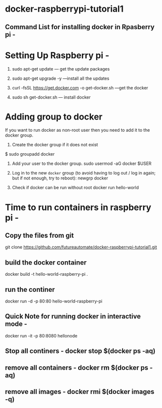 # docker-raspberrypi-tutorial1
## Command List for installing docker in Rpasberry pi -

# Setting Up Raspberry pi -

1) sudo apt-get update      — get the update packages

2) sudo apt-get upgrade -y —install all the updates

3) curl -fsSL https://get.docker.com -o get-docker.sh    —get the docker 

4) sudo sh get-docker.sh      — install docker

# Adding group to docker 

If you want to run docker as non-root user then you need to add it to the docker group.

1. Create the docker group if it does not exist

$ sudo groupadd docker


1. Add your user to the docker group.
sudo usermod -aG docker $USER


1. Log in to the new `docker` group (to avoid having to log out / log in again; but if not enough, try to reboot):
newgrp docker


1. Check if docker can be run without root
docker run hello-world


# Time to run containers in raspberry pi -

## Copy the files from git 

git clone https://github.com/futureautomate/docker-raspberrypi-tutorial1.git

## build the docker container 

docker build -t hello-world-raspberry-pi .

## run the continer

docker run -d -p 80:80 hello-world-raspberry-pi

## Quick Note for running docker in interactive mode - 

docker run -it -p 80:8080 hellonode

## Stop all continers - docker stop $(docker ps -aq)

## remove all containers - docker rm $(docker ps -aq)

## remove all images - docker rmi $(docker images -q)
